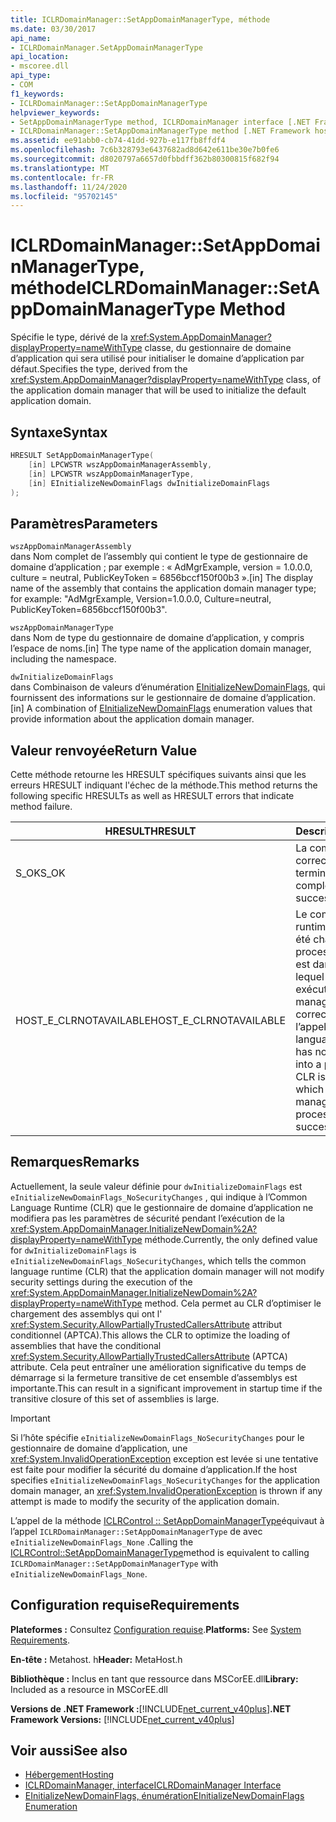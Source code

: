 ```yaml
---
title: ICLRDomainManager::SetAppDomainManagerType, méthode
ms.date: 03/30/2017
api_name:
- ICLRDomainManager.SetAppDomainManagerType
api_location:
- mscoree.dll
api_type:
- COM
f1_keywords:
- ICLRDomainManager::SetAppDomainManagerType
helpviewer_keywords:
- SetAppDomainManagerType method, ICLRDomainManager interface [.NET Framework hosting]
- ICLRDomainManager::SetAppDomainManagerType method [.NET Framework hosting]
ms.assetid: ee91abb0-cb74-41dd-927b-e117fb8ffdf4
ms.openlocfilehash: 7c6b328793e6437682ad8d642e611be30e7b0fe6
ms.sourcegitcommit: d8020797a6657d0fbbdff362b80300815f682f94
ms.translationtype: MT
ms.contentlocale: fr-FR
ms.lasthandoff: 11/24/2020
ms.locfileid: "95702145"
---
```

# <a name="iclrdomainmanagersetappdomainmanagertype-method"></a><span data-ttu-id="50f48-102">ICLRDomainManager::SetAppDomainManagerType, méthode</span><span class="sxs-lookup"><span data-stu-id="50f48-102">ICLRDomainManager::SetAppDomainManagerType Method</span></span>

<span data-ttu-id="50f48-103">Spécifie le type, dérivé de la <xref:System.AppDomainManager?displayProperty=nameWithType> classe, du gestionnaire de domaine d’application qui sera utilisé pour initialiser le domaine d’application par défaut.</span><span class="sxs-lookup"><span data-stu-id="50f48-103">Specifies the type, derived from the <xref:System.AppDomainManager?displayProperty=nameWithType> class, of the application domain manager that will be used to initialize the default application domain.</span></span>  
  
## <a name="syntax"></a><span data-ttu-id="50f48-104">Syntaxe</span><span class="sxs-lookup"><span data-stu-id="50f48-104">Syntax</span></span>  
  
```cpp  
HRESULT SetAppDomainManagerType(  
    [in] LPCWSTR wszAppDomainManagerAssembly,  
    [in] LPCWSTR wszAppDomainManagerType,  
    [in] EInitializeNewDomainFlags dwInitializeDomainFlags  
);  
```  
  
## <a name="parameters"></a><span data-ttu-id="50f48-105">Paramètres</span><span class="sxs-lookup"><span data-stu-id="50f48-105">Parameters</span></span>  

 `wszAppDomainManagerAssembly`  
 <span data-ttu-id="50f48-106">dans Nom complet de l’assembly qui contient le type de gestionnaire de domaine d’application ; par exemple : « AdMgrExample, version = 1.0.0.0, culture = neutral, PublicKeyToken = 6856bccf150f00b3 ».</span><span class="sxs-lookup"><span data-stu-id="50f48-106">[in] The display name of the assembly that contains the application domain manager type; for example: "AdMgrExample, Version=1.0.0.0, Culture=neutral, PublicKeyToken=6856bccf150f00b3".</span></span>  
  
 `wszAppDomainManagerType`  
 <span data-ttu-id="50f48-107">dans Nom de type du gestionnaire de domaine d’application, y compris l’espace de noms.</span><span class="sxs-lookup"><span data-stu-id="50f48-107">[in] The type name of the application domain manager, including the namespace.</span></span>  
  
 `dwInitializeDomainFlags`  
 <span data-ttu-id="50f48-108">dans Combinaison de valeurs d’énumération [EInitializeNewDomainFlags,](einitializenewdomainflags-enumeration.md) qui fournissent des informations sur le gestionnaire de domaine d’application.</span><span class="sxs-lookup"><span data-stu-id="50f48-108">[in] A combination of [EInitializeNewDomainFlags](einitializenewdomainflags-enumeration.md) enumeration values that provide information about the application domain manager.</span></span>  
  
## <a name="return-value"></a><span data-ttu-id="50f48-109">Valeur renvoyée</span><span class="sxs-lookup"><span data-stu-id="50f48-109">Return Value</span></span>  

 <span data-ttu-id="50f48-110">Cette méthode retourne les HRESULT spécifiques suivants ainsi que les erreurs HRESULT indiquant l'échec de la méthode.</span><span class="sxs-lookup"><span data-stu-id="50f48-110">This method returns the following specific HRESULTs as well as HRESULT errors that indicate method failure.</span></span>  
  
|<span data-ttu-id="50f48-111">HRESULT</span><span class="sxs-lookup"><span data-stu-id="50f48-111">HRESULT</span></span>|<span data-ttu-id="50f48-112">Description</span><span class="sxs-lookup"><span data-stu-id="50f48-112">Description</span></span>|  
|-------------|-----------------|  
|<span data-ttu-id="50f48-113">S_OK</span><span class="sxs-lookup"><span data-stu-id="50f48-113">S_OK</span></span>|<span data-ttu-id="50f48-114">La commande s'est correctement terminée.</span><span class="sxs-lookup"><span data-stu-id="50f48-114">The method completed successfully.</span></span>|  
|<span data-ttu-id="50f48-115">HOST_E_CLRNOTAVAILABLE</span><span class="sxs-lookup"><span data-stu-id="50f48-115">HOST_E_CLRNOTAVAILABLE</span></span>|<span data-ttu-id="50f48-116">Le common language runtime (CLR) n’a pas été chargé dans un processus, ou le CLR est dans un État dans lequel il ne peut pas exécuter de code managé ou traiter correctement l’appel.</span><span class="sxs-lookup"><span data-stu-id="50f48-116">The common language runtime (CLR) has not been loaded into a process, or the CLR is in a state in which it cannot run managed code or process the call successfully.</span></span>|  
  
## <a name="remarks"></a><span data-ttu-id="50f48-117">Remarques</span><span class="sxs-lookup"><span data-stu-id="50f48-117">Remarks</span></span>  

 <span data-ttu-id="50f48-118">Actuellement, la seule valeur définie pour `dwInitializeDomainFlags` est `eInitializeNewDomainFlags_NoSecurityChanges` , qui indique à l’Common Language Runtime (CLR) que le gestionnaire de domaine d’application ne modifiera pas les paramètres de sécurité pendant l’exécution de la <xref:System.AppDomainManager.InitializeNewDomain%2A?displayProperty=nameWithType> méthode.</span><span class="sxs-lookup"><span data-stu-id="50f48-118">Currently, the only defined value for `dwInitializeDomainFlags` is `eInitializeNewDomainFlags_NoSecurityChanges`, which tells the common language runtime (CLR) that the application domain manager will not modify security settings during the execution of the <xref:System.AppDomainManager.InitializeNewDomain%2A?displayProperty=nameWithType> method.</span></span> <span data-ttu-id="50f48-119">Cela permet au CLR d’optimiser le chargement des assemblys qui ont l' <xref:System.Security.AllowPartiallyTrustedCallersAttribute> attribut conditionnel (APTCA).</span><span class="sxs-lookup"><span data-stu-id="50f48-119">This allows the CLR to optimize the loading of assemblies that have the conditional <xref:System.Security.AllowPartiallyTrustedCallersAttribute> (APTCA) attribute.</span></span> <span data-ttu-id="50f48-120">Cela peut entraîner une amélioration significative du temps de démarrage si la fermeture transitive de cet ensemble d’assemblys est importante.</span><span class="sxs-lookup"><span data-stu-id="50f48-120">This can result in a significant improvement in startup time if the transitive closure of this set of assemblies is large.</span></span>  
  
> [!IMPORTANT]
> <span data-ttu-id="50f48-121">Si l’hôte spécifie `eInitializeNewDomainFlags_NoSecurityChanges` pour le gestionnaire de domaine d’application, une <xref:System.InvalidOperationException> exception est levée si une tentative est faite pour modifier la sécurité du domaine d’application.</span><span class="sxs-lookup"><span data-stu-id="50f48-121">If the host specifies `eInitializeNewDomainFlags_NoSecurityChanges` for the application domain manager, an <xref:System.InvalidOperationException> is thrown if any attempt is made to modify the security of the application domain.</span></span>  
  
 <span data-ttu-id="50f48-122">L’appel de la méthode [ICLRControl :: SetAppDomainManagerType](iclrcontrol-setappdomainmanagertype-method.md)équivaut à l’appel `ICLRDomainManager::SetAppDomainManagerType` de avec `eInitializeNewDomainFlags_None` .</span><span class="sxs-lookup"><span data-stu-id="50f48-122">Calling the [ICLRControl::SetAppDomainManagerType](iclrcontrol-setappdomainmanagertype-method.md)method is equivalent to calling `ICLRDomainManager::SetAppDomainManagerType` with `eInitializeNewDomainFlags_None`.</span></span>  
  
## <a name="requirements"></a><span data-ttu-id="50f48-123">Configuration requise</span><span class="sxs-lookup"><span data-stu-id="50f48-123">Requirements</span></span>  

 <span data-ttu-id="50f48-124">**Plateformes :** Consultez [Configuration requise](../../get-started/system-requirements.md).</span><span class="sxs-lookup"><span data-stu-id="50f48-124">**Platforms:** See [System Requirements](../../get-started/system-requirements.md).</span></span>  
  
 <span data-ttu-id="50f48-125">**En-tête :** Metahost. h</span><span class="sxs-lookup"><span data-stu-id="50f48-125">**Header:** MetaHost.h</span></span>  
  
 <span data-ttu-id="50f48-126">**Bibliothèque :** Inclus en tant que ressource dans MSCorEE.dll</span><span class="sxs-lookup"><span data-stu-id="50f48-126">**Library:** Included as a resource in MSCorEE.dll</span></span>  
  
 <span data-ttu-id="50f48-127">**Versions de .NET Framework :**[!INCLUDE[net_current_v40plus](../../../../includes/net-current-v40plus-md.md)]</span><span class="sxs-lookup"><span data-stu-id="50f48-127">**.NET Framework Versions:** [!INCLUDE[net_current_v40plus](../../../../includes/net-current-v40plus-md.md)]</span></span>  
  
## <a name="see-also"></a><span data-ttu-id="50f48-128">Voir aussi</span><span class="sxs-lookup"><span data-stu-id="50f48-128">See also</span></span>

- [<span data-ttu-id="50f48-129">Hébergement</span><span class="sxs-lookup"><span data-stu-id="50f48-129">Hosting</span></span>](index.md)
- [<span data-ttu-id="50f48-130">ICLRDomainManager, interface</span><span class="sxs-lookup"><span data-stu-id="50f48-130">ICLRDomainManager Interface</span></span>](iclrdomainmanager-interface.md)
- [<span data-ttu-id="50f48-131">EInitializeNewDomainFlags, énumération</span><span class="sxs-lookup"><span data-stu-id="50f48-131">EInitializeNewDomainFlags Enumeration</span></span>](einitializenewdomainflags-enumeration.md)
